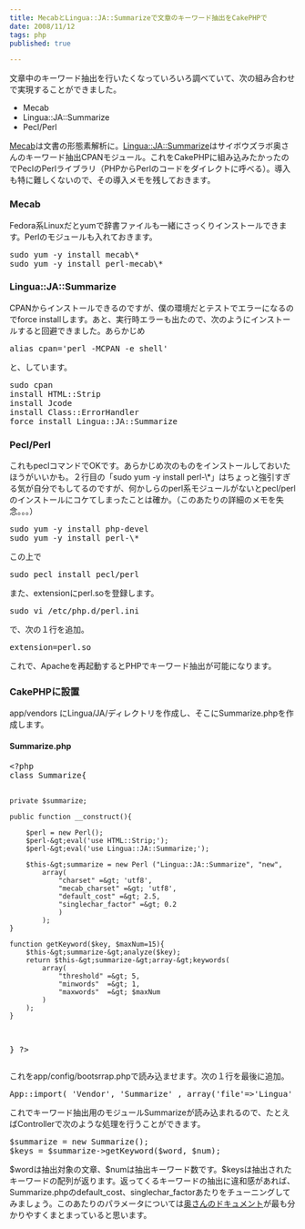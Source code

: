 ```yaml
---
title: MecabとLingua::JA::Summarizeで文章のキーワード抽出をCakePHPで
date: 2008/11/12
tags: php
published: true

---
```


<p>文章中のキーワード抽出を行いたくなっていろいろ調べていて、次の組み合わせで実現することができました。</p>

<p><ul>
<li>Mecab</li>
<li>Lingua::JA::Summarize</li>
<li>Pecl/Perl</li>
</ul></p>

<p><a href="http://mecab.sourceforge.net/">Mecab</a>は文書の形態素解析に。<a href="http://labs.cybozu.co.jp/blog/kazuho/archives/2006/05/ljs-0_04.php">Lingua::JA::Summarize</a>はサイボウズラボ奥さんのキーワード抽出CPANモジュール。これをCakePHPに組み込みたかったのでPeclのPerlライブラリ（PHPからPerlのコードをダイレクトに呼べる）。導入も特に難しくないので、その導入メモを残しておきます。</p>

<h3>Mecab</h3>
<p>Fedora系Linuxだとyumで辞書ファイルも一緒にさっくりインストールできます。Perlのモジュールも入れておきます。</p>
<p><pre>
sudo yum -y install mecab\*
sudo yum -y install perl-mecab\*
</pre></p>

<h3>Lingua::JA::Summarize</h3>
<p>CPANからインストールできるのですが、僕の環境だとテストでエラーになるのでforce installします。あと、実行時エラーも出たので、次のようにインストールすると回避できました。あらかじめ</p>

<p><pre>
alias cpan='perl -MCPAN -e shell'
</pre></p>

<p>と、しています。</p>

<p><pre>
sudo cpan
install HTML::Strip
install Jcode
install Class::ErrorHandler
force install Lingua::JA::Summarize
</pre></p>

<h3>Pecl/Perl</h3>
<p>これもpeclコマンドでOKです。あらかじめ次のものをインストールしておいたほうがいいかも。２行目の「sudo yum -y install perl-\*」はちょっと強引すぎる気が自分でもしてるのですが、何かしらのperl系モジュールがないとpecl/perlのインストールにコケてしまったことは確か。（このあたりの詳細のメモを失念。。。）</p>

<p><pre>
sudo yum -y install php-devel
sudo yum -y install perl-\*
</pre>
</p>

<p>この上で</p>
<p><pre>
sudo pecl install pecl/perl
</pre></p>

<p>また、extensionにperl.soを登録します。</p>
<p><pre>
sudo vi /etc/php.d/perl.ini
</pre></p>

<p>で、次の１行を追加。</p>
<p><pre>
extension=perl.so
</pre></p>

<p>これで、Apacheを再起動するとPHPでキーワード抽出が可能になります。</p>

<h3>CakePHPに設置</h3>
<p>app/vendors にLingua/JA/ディレクトリを作成し、そこにSummarize.phpを作成します。</p>
<h4>Summarize.php</h4>
<p><pre>
&lt;?php
class Summarize{
	
	private $summarize;
	
	public function __construct(){
		
		$perl = new Perl();
		$perl-&gt;eval('use HTML::Strip;');
		$perl-&gt;eval('use Lingua::JA::Summarize;');
		
		$this-&gt;summarize = new Perl ("Lingua::JA::Summarize", "new",
			array(
				"charset" =&gt; 'utf8',
				"mecab_charset" =&gt; 'utf8',
				"default_cost" =&gt; 2.5,
				"singlechar_factor" =&gt; 0.2
				)
			);
	}
	
	function getKeyword($key, $maxNum=15){
		$this-&gt;summarize-&gt;analyze($key);
		return $this-&gt;summarize-&gt;array-&gt;keywords(
			array(
				"threshold" =&gt; 5,
				"minwords"  =&gt; 1,
				"maxwords"  =&gt; $maxNum
			)
		);
	}
}
?&gt;
</pre></p>

<p>これをapp/config/bootsrrap.phpで読み込ませます。次の１行を最後に追加。</p>
<p><pre>
App::import( 'Vendor', 'Summarize' , array('file'=>'Lingua' . DS . 'JA'  . DS . 'Summarize.php'));
</pre></p>

<p>これでキーワード抽出用のモジュールSummarizeが読み込まれるので、たとえばControllerで次のような処理を行うことができます。</p>

<p><pre>
$summarize = new Summarize();
$keys = $summarize-&gt;getKeyword($word, $num);
</pre></p>

<p>$wordは抽出対象の文章、$numは抽出キーワード数です。$keysは抽出されたキーワードの配列が返ります。返ってくるキーワードの抽出に違和感があれば、Summarize.phpのdefault_cost、singlechar_factorあたりをチューニングしてみましょう。このあたりのパラメータについては<a href="http://labs.cybozu.co.jp/blog/nakatani/2007/03/_linguajasummarize.html">奥さんのドキュメント</a>が最も分かりやすくまとまっていると思います。</p>


